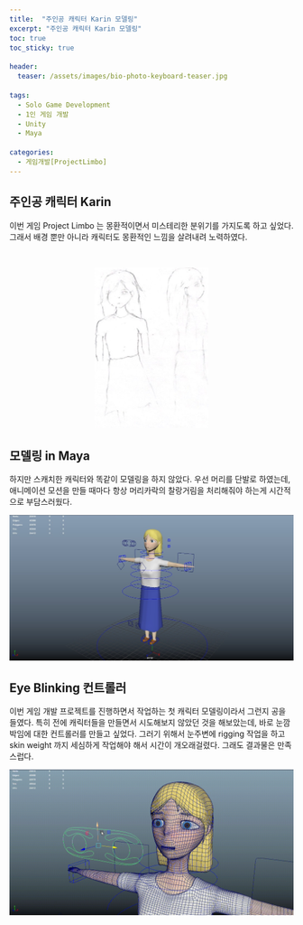 ```yaml
---
title:  "주인공 캐릭터 Karin 모델링"
excerpt: "주인공 캐릭터 Karin 모델링"
toc: true
toc_sticky: true

header:
  teaser: /assets/images/bio-photo-keyboard-teaser.jpg
  
tags:
  - Solo Game Development
  - 1인 게임 개발
  - Unity
  - Maya
  
categories:
  - 게임개발[ProjectLimbo]
---
```




## 주인공 캐릭터 Karin
이번 게임 Project Limbo 는 몽환적이면서 미스테리한 분위기를 가지도록 하고 싶었다. 그래서 배경 뿐만 아니라 캐릭터도 몽환적인 느낌을 살려내려 노력하였다.

<br>
<p align="center">
<img src = "https://raw.githubusercontent.com/ronick-grammer/ronick-grammer.github.io/main/assets/images/1-1-Karin_modeling/Karinmodeling.jpg" width="40%">
</p>
  
## 모델링 in Maya
하지만 스캐치한 캐릭터와 똑같이 모델링을 하지 않았다. 우선 머리를 단발로 하였는데, 애니메이션 모션을 만들 때마다 항상 머리카락의 찰랑거림을 처리해줘야 하는게 시간적으로 부담스러웠다.

<p align="center">
<img src = "https://raw.githubusercontent.com/ronick-grammer/ronick-grammer.github.io/main/assets/images/1-1-Karin_modeling/Karin_modeling_maya.jpg">
</p>


## Eye Blinking 컨트롤러
이번 게임 개발 프로젝트를 진행하면서 작업하는 첫 캐릭터 모델링이라서 그런지 공을 들였다. 특히 전에 캐릭터들을 만들면서 시도해보지 않았던 것을 해보았는데, 바로 눈깜박임에 대한 컨트롤러를 만들고 싶었다.
그러기 위해서 눈주변에 rigging 작업을 하고 skin weight 까지 세심하게 작업해야 해서 시간이 개오래걸렸다. 그래도 결과물은 만족스럽다.


<p align="center">
<img src = "https://raw.githubusercontent.com/ronick-grammer/ronick-grammer.github.io/main/assets/images/1-1-Karin_modeling/Karin_Modeling_Blink_Maya.gif">
</p>



